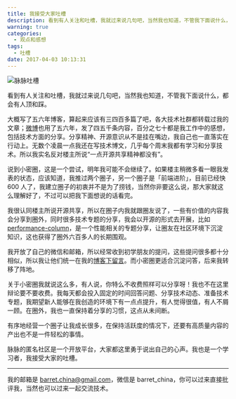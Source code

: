 ```yaml
---
title: 我接受大家吐槽
description: 看到有人关注和吐槽，我就过来说几句吧，当然我也知道，不管我下面说什么，都会有人赞和踩。
warning: true
categories:
  - 观点和感想
tags:
  - 吐槽
date: 2017-04-03 10:13:31
---
```


![脉脉吐槽](http://ww1.sinaimg.cn/large/6c0378f8gy1fe9a3wsyrvj20ku0fmwfw.jpg)

看到有人关注和吐槽，我就过来说几句吧，当然我也知道，不管我下面说什么，都会有人顶和踩。

<!--more-->

大概写了五六年博客，算起来应该有三四百多篇了吧，各大技术社群都转载过我的文章；[微博](http://weibo.com/173248656)也用了五六年，发了四五千条内容，百分之七十都是我工作中的感想，包括技术方面的分享。分享精神、开源意识从不是挂在嘴边，我自己也一直落实在行动上。无数个凌晨一点我还在写技术博文，几乎每个周末我都有学习和分享技术。所以我实名反对楼主所说“一点开源共享精神都没有”。

说到小密圈，这是一个尝试，明年我可能不会继续了。如果楼主稍微多看一眼我发表的状态，应该知道，我推过两个圈子，另一个圈子是「前端进阶」，目前已经快 600 人了，我建立圈子的初衷并不是为了捞钱，当然你非要这么说，那大家就这么理解好了，不过可以把我下面想说的话看完。

我很认同楼主所说开源共享，所以在圈子内我就跟圈友说了，一些有价值的内容我会分享到圈外，同时很多技术专题的分享，我会以开源的形式去开展，比如[performance-column](https://github.com/barretlee/performance-column)，是一个性能相关的专题分享，让圈友在社区环境下沉淀知识，这也获得了圈外六百多人的长期围观。

我开放了自己的微信和邮箱，所以经常收到初学朋友的提问，这些提问很多都十分相似，所以我让他们统一在我的[博客下留言](http://www.barretlee.com/message/)。而小密圈更适合沉淀问答，后来我转移了阵地。

关于小密圈我就说这么多，有人说，你特么不收费照样可以分享呀！我也不在这里辩论要不要收费。我每天都会投入固定的时间回答问题、分享技术动态、准备技术专题，我期望新人能够在我创造的环境下有一点点提升，有人觉得很值，有人不屑一顾。在圈外，我也一直保持着分享的习惯，这点从未间断。

有序地经营一个圈子让我成长很多，在保持活跃度的情况下，还要有高质量内容的产出也不是一件轻松的事情。

脉脉的匿名社区是一个开放平台，大家都这里勇于说出自己的心声。我也是一个学习者，我接受大家的吐槽。

---

我的邮箱是 barret.china@gmail.com，微信是 barret_china，你可以过来直接批评我，当然也可以过来一起交流技术。
